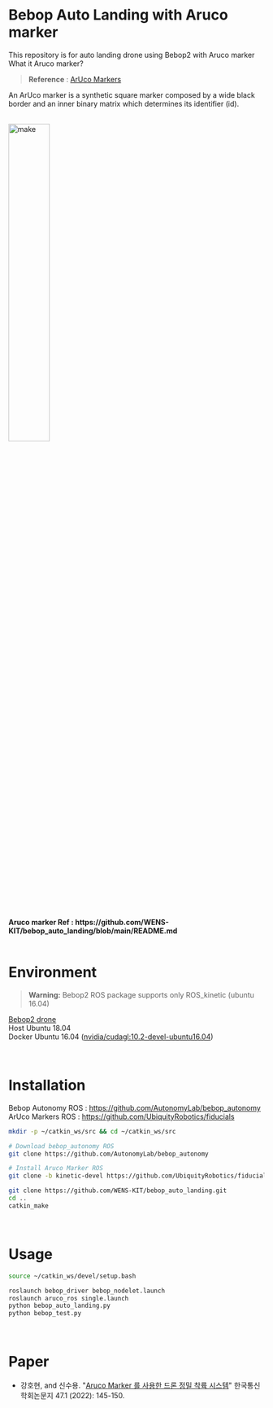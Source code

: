 # Bebop Auto Landing with Aruco marker
This repository is for auto landing drone using Bebop2 with Aruco marker  
What it Aruco marker?  
>**Reference** : [ArUco Markers](https://docs.opencv.org/4.x/d5/dae/tutorial_aruco_detection.html) 
 
An ArUco marker is a synthetic square marker composed by a wide black border and an inner binary matrix which determines its identifier (id).  

</br>

<img src="https://user-images.githubusercontent.com/70830088/159876633-b1b468b5-bdbd-4b39-ac4f-e96a089403b0.jpg" title="ArUco Marker" alt="make" width="40%" height="40%"/>
<figcaption><b>Aruco marker  Ref : https://github.com/WENS-KIT/bebop_auto_landing/blob/main/README.md</b></figcaption>

</br>

# Environment
 > **Warning:** Bebop2 ROS package supports only ROS_kinetic (ubuntu 16.04)

[Bebop2 drone](https://www.amazon.com/Parrot-Bebop-2-Drone-White/dp/B0179JFAW2)  
Host Ubuntu 18.04  
Docker Ubuntu 16.04 ([nvidia/cudagl:10.2-devel-ubuntu16.04](https://hub.docker.com/r/nvidia/cudagl/tags?page=1&name=ubuntu16.04))  

</br>

# Installation

Bebop Autonomy ROS : https://github.com/AutonomyLab/bebop_autonomy  
ArUco Markers ROS : https://github.com/UbiquityRobotics/fiducials

```bash
mkdir -p ~/catkin_ws/src && cd ~/catkin_ws/src

# Download bebop_autonomy ROS
git clone https://github.com/AutonomyLab/bebop_autonomy

# Install Aruco Marker ROS
git clone -b kinetic-devel https://github.com/UbiquityRobotics/fiducials.git

git clone https://github.com/WENS-KIT/bebop_auto_landing.git
cd ..
catkin_make
```
</br>

# Usage

```bash
source ~/catkin_ws/devel/setup.bash

roslaunch bebop_driver bebop_nodelet.launch
roslaunch aruco_ros single.launch
python bebop_auto_landing.py
python bebop_test.py
```
</br>

# Paper
* 강호현, and 신수용. "[Aruco Marker 를 사용한 드론 정밀 착륙 시스템](https://www.dbpia.co.kr/pdf/pdfView.do?nodeId=NODE11024380&mark=0&useDate=&ipRange=N&accessgl=Y&language=ko_KR&hasTopBanner=true)" 한국통신학회논문지 47.1 (2022): 145-150.
